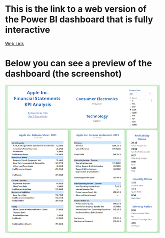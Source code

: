 # This is the link to a web version of the Power BI dashboard that is fully interactive
[Web Link](https://app.powerbi.com/view?r=eyJrIjoiMDcyNWM2NTQtZDMwMi00YjdiLTllMDgtYzg3ZmZkYWRmNzhlIiwidCI6ImM4YzY5YWFlLTMyYmEtNDNkMS05ZjU5LWY5OGM5NWZiMjI3YiIsImMiOjl9&pageName=ReportSection)
# Below you can see a preview of the dashboard (the screenshot)
![Preview Screenshot](https://github.com/IvanAnalyst/My-projects/blob/main/Financial%20Statements%20KPI%20Analysis/Files/Screenshot.png)

